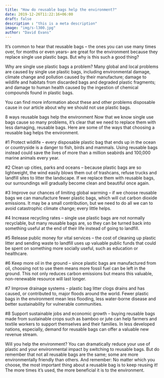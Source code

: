 ```yaml
---
title: "How do reusable bags help the environment?"
date: 2019-12-26T11:22:16+06:00
draft: false
description : "this is a meta description"
image: "img/s-l300.jpg"
author: "David Evans"
---
```


It’s common to hear that reusable bags – the ones you can use many times over, for months or even years– are great for the environment because they replace single use plastic bags. But why is this such a good thing?

Why are single use plastic bags a problem?
Many global and local problems are caused by single use plastic bags, including environmental damage, climate change and pollution caused by their manufacture; damage to wildlife and habitats from discarded bags and degraded plastic fragments; and damage to human health caused by the ingestion of chemical compounds found in plastic bags.

You can find more information about these and other problems disposable cause in our article about why we should not use plastic bags.

8 ways reusable bags help the environment
Now that we know single use bags cause so many problems, it’s clear that we need to replace them with less damaging, reusable bags. Here are some of the ways that choosing a reusable bag helps the environment.

#1 Protect wildlife – every disposable plastic bag that ends up in the ocean or countryside is a danger to fish, birds and mammals. Using reusable bags instead could save the lives of more than a million seabirds and 100,000 marine animals every year.

#2 Clean up cities, parks and oceans – because plastic bags are so lightweight, the wind easily blows them out of trashcans, refuse trucks and landfill sites to litter the landscape. If we replace them with reusable bags, our surroundings will gradually become clean and beautiful once again.

#3 Improve our chances of limiting global warming – if we choose reusable bags we can manufacture fewer plastic bags, which will cut carbon dioxide emissions. It may be a small contribution, but we need to do all we can to avoid catastrophic climate change; every little helps.

#4 Increase recycling rates – single use plastic bags are not normally recyclable, but many reusable bags are, so they can be turned back into something useful at the end of their life instead of going to landfill.

#5 Release public money for vital services – the cost of cleaning up plastic litter and sending waste to landfill uses up valuable public funds that could be spent on something more socially useful, such as education or healthcare.

#6 Keep more oil in the ground – since plastic bags are manufactured from oil, choosing not to use them means more fossil fuel can be left in the ground. This not only reduces carbon emissions but means this valuable, non-renewable resource will last longer.

#7 Improve drainage systems – plastic bag litter clogs drains and has caused, or contributed to, major floods around the world. Fewer plastic bags in the environment mean less flooding, less water-borne disease and better sustainability for vulnerable communities.

#8 Support sustainable jobs and economic growth – buying reusable bags made from sustainable crops such as bamboo or jute can help farmers and textile workers to support themselves and their families. In less developed nations, especially, demand for reusable bags can offer a valuable new revenue stream.

Will you help the environment?
You can dramatically reduce your use of plastic and your environmental impact by switching to reusable bags. But do remember that not all reusable bags are the same; some are more environmentally friendly than others.
And remember: No matter which you choose, the most important thing about a reusable bag is to keep reusing it! The more times it’s used, the more beneficial it is to the environment.
